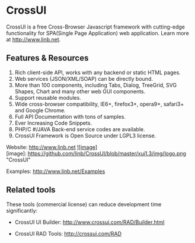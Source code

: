 # CrossUI

CrossUI is a free Cross-Browser Javascript framework with cutting-edge functionality for SPA(Single Page Application) web application. Learn more at http://www.linb.net.

## Features & Resources

  1.  Rich client-side API, works with any backend or static HTML pages.
  2.  Web services (JSON/XML/SOAP) can be directly bound.
  3.  More than 100 components, including Tabs, Dialog, TreeGrid, SVG Shapes, Chart and many other web GUI components.
  4.  Support reusable modules.
  5.  Wide cross-browser compatibility, IE6+, firefox3+, opera9+, safari3+ and Google Chrome.
  6.  Full API Documentation with tons of samples.
  7.  Ever Increasing Code Snippets.
  8.  PHP/C #/JAVA Back-end service codes are available.
  9.  CrossUI Framework is Open Source under LGPL3 license.


Website: http://www.linb.net   [![image]](http://www.linb.net/)  
[image]: https://github.com/linb/CrossUI/blob/master/xui1.3/img/logo.png "CrossUI"

Examples: http://www.linb.net/Examples

## Related tools

These tools (commercial license) can reduce development time significantly:

 * CrossUI UI Builder: http://www.crossui.com/RAD/Builder.html

 * CrossUI RAD Tools: http://crossui.com/RAD
